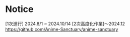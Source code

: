 # Notice
[1次進行] 2024.8/1 ~ 2024.10/14 [2次高度化作業]〜2024.12 https://github.com/Anime-Sanctuary/anime-sanctuary
